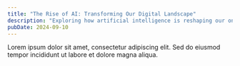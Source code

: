 ```yaml
---
title: "The Rise of AI: Transforming Our Digital Landscape"
description: "Exploring how artificial intelligence is reshaping our online experiences and daily lives."
pubDate: 2024-09-10
---
```


Lorem ipsum dolor sit amet, consectetur adipiscing elit. Sed do eiusmod tempor incididunt ut labore et dolore magna aliqua.
